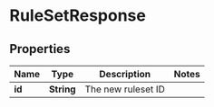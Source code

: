 # RuleSetResponse

## Properties
Name | Type | Description | Notes
------------ | ------------- | ------------- | -------------
**id** | **String** | The new ruleset ID | 
